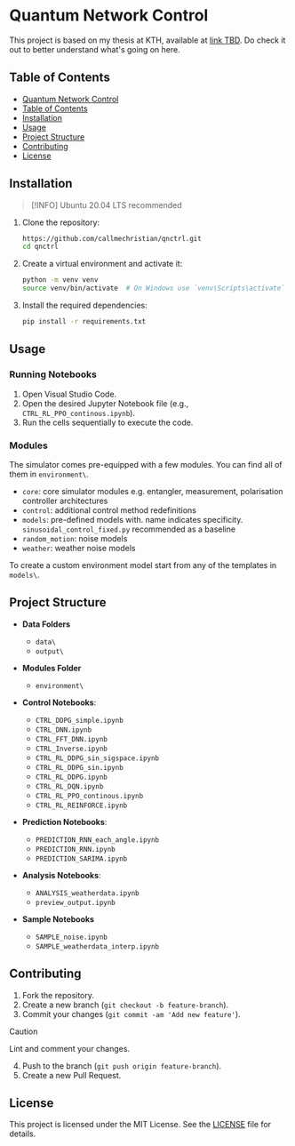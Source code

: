 # Quantum Network Control

This project is based on my thesis at KTH, available at [link TBD](/). Do check it out to better understand what's going on here.

## Table of Contents

- [Quantum Network Control](#quantum-network-control)
- [Table of Contents](#table-of-contents)
- [Installation](#installation)
- [Usage](#usage)
- [Project Structure](#project-structure)
- [Contributing](#contributing)
- [License](#license)

## Installation
> [!INFO]
> Ubuntu 20.04 LTS recommended
1. Clone the repository:
    ```sh
    https://github.com/callmechristian/qnctrl.git
    cd qnctrl
    ```

2. Create a virtual environment and activate it:
    ```sh
    python -m venv venv
    source venv/bin/activate  # On Windows use `venv\Scripts\activate`
    ```

3. Install the required dependencies:
    ```sh
    pip install -r requirements.txt
    ```

## Usage

### Running Notebooks

1. Open Visual Studio Code.
2. Open the desired Jupyter Notebook file (e.g., `CTRL_RL_PPO_continous.ipynb`).
3. Run the cells sequentially to execute the code.

### Modules

The simulator comes pre-equipped with a few modules. You can find all of them in `environment\`.
- `core`: core simulator modules e.g. entangler, measurement, polarisation controller architectures
- `control`: additional control method redefinitions
- `models`: pre-defined models with. name indicates specificity. `sinusoidal_control_fixed.py` recommended as a baseline
- `random_motion`: noise models
- `weather`: weather noise models

To create a custom environment model start from any of the templates in `models\`.

## Project Structure

- **Data Folders**
  - `data\`
  - `output\`

- **Modules Folder**
  - `environment\`

- **Control Notebooks**:
  - `CTRL_DDPG_simple.ipynb`
  - `CTRL_DNN.ipynb`
  - `CTRL_FFT_DNN.ipynb`
  - `CTRL_Inverse.ipynb`
  - `CTRL_RL_DDPG_sin_sigspace.ipynb`
  - `CTRL_RL_DDPG_sin.ipynb`
  - `CTRL_RL_DDPG.ipynb`
  - `CTRL_RL_DQN.ipynb`
  - `CTRL_RL_PPO_continous.ipynb`
  - `CTRL_RL_REINFORCE.ipynb`

- **Prediction Notebooks**:
  - `PREDICTION_RNN_each_angle.ipynb`
  - `PREDICTION_RNN.ipynb`
  - `PREDICTION_SARIMA.ipynb`

- **Analysis Notebooks**:
  - `ANALYSIS_weatherdata.ipynb`
  - `preview_output.ipynb`

- **Sample Notebooks**
  - `SAMPLE_noise.ipynb`
  - `SAMPLE_weatherdata_interp.ipynb`

## Contributing

1. Fork the repository.
2. Create a new branch (`git checkout -b feature-branch`).
3. Commit your changes (`git commit -am 'Add new feature'`).
> [!CAUTION]
> Lint and comment your changes.
4. Push to the branch (`git push origin feature-branch`).
5. Create a new Pull Request.

## License

This project is licensed under the MIT License. See the [LICENSE](LICENSE) file for details.